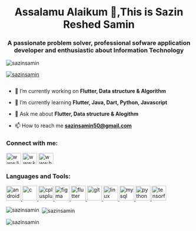 <h1 align="center">Assalamu Alaikum 👋,This is Sazin Reshed Samin</h1>
<h3 align="center">A passionate problem solver, professional sofware application developer and enthusiastic about Information Technology</h3>

<p align="left"> <img src="https://komarev.com/ghpvc/?username=sazinsamin&label=Profile%20views&color=0e75b6&style=flat" alt="sazinsamin" /> </p>

<p align="left"> <a href="https://github.com/ryo-ma/github-profile-trophy"><img src="https://github-profile-trophy.vercel.app/?username=sazinsamin" alt="sazinsamin" /></a> </p>

<p align="left"> <a href="https://twitter.com/" target="blank"><img src="https://img.shields.io/twitter/follow/?logo=twitter&style=for-the-badge" alt="" /></a> </p>

- 🔭 I’m currently working on **Flutter, Data structure & Algorithm**

- 🌱 I’m currently learning **Flutter, Java, Dart, Python, Javascript**

- 💬 Ask me about **Flutter, Data structure & Alogithm**

- 📫 How to reach me **sazinsamin50@gmail.com**

<h3 align="left">Connect with me:</h3>
<p align="left">
<a href="https://linkedin.com/in/www.linkedin.com/in/sazin-samin-8409981ab/" target="blank"><img align="center" src="https://cdn.jsdelivr.net/npm/simple-icons@3.0.1/icons/linkedin.svg" alt="www.linkedin.com/in/sazin-samin-8409981ab/" height="30" width="40" /></a>
<a href="https://kaggle.com/www.kaggle.com/sazinsamin" target="blank"><img align="center" src="https://cdn.jsdelivr.net/npm/simple-icons@3.0.1/icons/kaggle.svg" alt="www.kaggle.com/sazinsamin" height="30" width="40" /></a>
<a href="https://www.hackerrank.com/www.hackerrank.com/sazinsamin50" target="blank"><img align="center" src="https://cdn.jsdelivr.net/npm/simple-icons@3.0.1/icons/hackerrank.svg" alt="www.hackerrank.com/sazinsamin50" height="30" width="40" /></a>
</p>

<h3 align="left">Languages and Tools:</h3>
<p align="left"> <a href="https://developer.android.com" target="_blank"> <img src="https://raw.githubusercontent.com/devicons/devicon/master/icons/android/android-original-wordmark.svg" alt="android" width="40" height="40"/> </a> <a href="https://www.cprogramming.com/" target="_blank"> <img src="https://raw.githubusercontent.com/devicons/devicon/master/icons/c/c-original.svg" alt="c" width="40" height="40"/> </a> <a href="https://www.w3schools.com/cpp/" target="_blank"> <img src="https://raw.githubusercontent.com/devicons/devicon/master/icons/cplusplus/cplusplus-original.svg" alt="cplusplus" width="40" height="40"/> </a> <a href="https://www.figma.com/" target="_blank"> <img src="https://www.vectorlogo.zone/logos/figma/figma-icon.svg" alt="figma" width="40" height="40"/> </a> <a href="https://flutter.dev" target="_blank"> <img src="https://www.vectorlogo.zone/logos/flutterio/flutterio-icon.svg" alt="flutter" width="40" height="40"/> </a> <a href="https://git-scm.com/" target="_blank"> <img src="https://www.vectorlogo.zone/logos/git-scm/git-scm-icon.svg" alt="git" width="40" height="40"/> </a> <a href="https://www.linux.org/" target="_blank"> <img src="https://raw.githubusercontent.com/devicons/devicon/master/icons/linux/linux-original.svg" alt="linux" width="40" height="40"/> </a> <a href="https://www.mysql.com/" target="_blank"> <img src="https://raw.githubusercontent.com/devicons/devicon/master/icons/mysql/mysql-original-wordmark.svg" alt="mysql" width="40" height="40"/> </a> <a href="https://www.python.org" target="_blank"> <img src="https://raw.githubusercontent.com/devicons/devicon/master/icons/python/python-original.svg" alt="python" width="40" height="40"/> </a> <a href="https://www.tensorflow.org" target="_blank"> <img src="https://www.vectorlogo.zone/logos/tensorflow/tensorflow-icon.svg" alt="tensorflow" width="40" height="40"/> </a> </p>

<p><img align="left" src="https://github-readme-stats.vercel.app/api/top-langs?username=sazinsamin&show_icons=true&locale=en&layout=compact" alt="sazinsamin" /></p>

<p>&nbsp;<img align="center" src="https://github-readme-stats.vercel.app/api?username=sazinsamin&show_icons=true&locale=en" alt="sazinsamin" /></p>

<p><img align="center" src="https://github-readme-streak-stats.herokuapp.com/?user=sazinsamin&" alt="sazinsamin" /></p>
